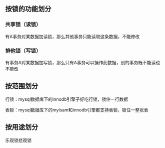## 按锁的功能划分

### 共享锁（读锁）

有A事务对某数据加读锁，那么其他事务只能读取这条数据，不能修改

### 排他锁（写锁）

有事务A对某数据加写锁，那么只有A事务可以操作此数据，别的事务既不能读也不能改

## 按范围划分

行锁：mysql数据库下的innodb引擎子好吃行锁，锁住一行数据

表锁：mysql数据库下的myisam和innodb引擎都支持表锁，锁住一整张表

## 按用途划分

乐观锁悲观锁